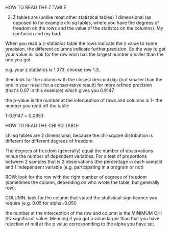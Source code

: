 
HOW TO READ THE Z TABLE

2) Z tables are (unlike most other statistical tables) 1 dimensional (as opposed to for example chi sq tables, where you have the degrees of freedom on the rows and the value of the statistcs on the columns). My confusion and my bad. 

When you read a z-statistics table the rows indicate the z value to some precision, the different columns indicate further precision. So the way to get your value is: look for the row wich has the largest number smaller than the one you got

e.g. your z statistics is 1.373, choose row 1.3,

then look for the column with the closest decimal digi (but smaller than the one in your result for a conservative result) for more refined precision (that's  0.07 in this example) which gives you 0.9147.

the p-value is the number at the interception of rows and columns is 1- the number you read off the table:

 1-0.9147 = 0.0853

 

HOW TO READ THE CHI SQ TABLE

chi sq tables are 2 dimensional, because the chi-square distribution is different for different degrees of freedom.

The degrees of freedom (generally) equal the number of observations minus the number of dependent variables. For a test of proportions between 2 samples that is 2 observations (the percentage in each sample) and 1 independent variable (e.g. participating in a program or not)

ROW: look for the row with the right number of degrees of freedom (sometimes the column, depending on who wrote the table, but generally row).

COLUMN: look for the column that stated the statistical significance you require (e.g. 0.05 for alpha=0.05!)

the number at the interception of the row and column is the MINIMUM CHI SQ significant value. Meaning if you got a value larger than that you have rejection of null at the p value corresponding to the alpha you have set.

​


